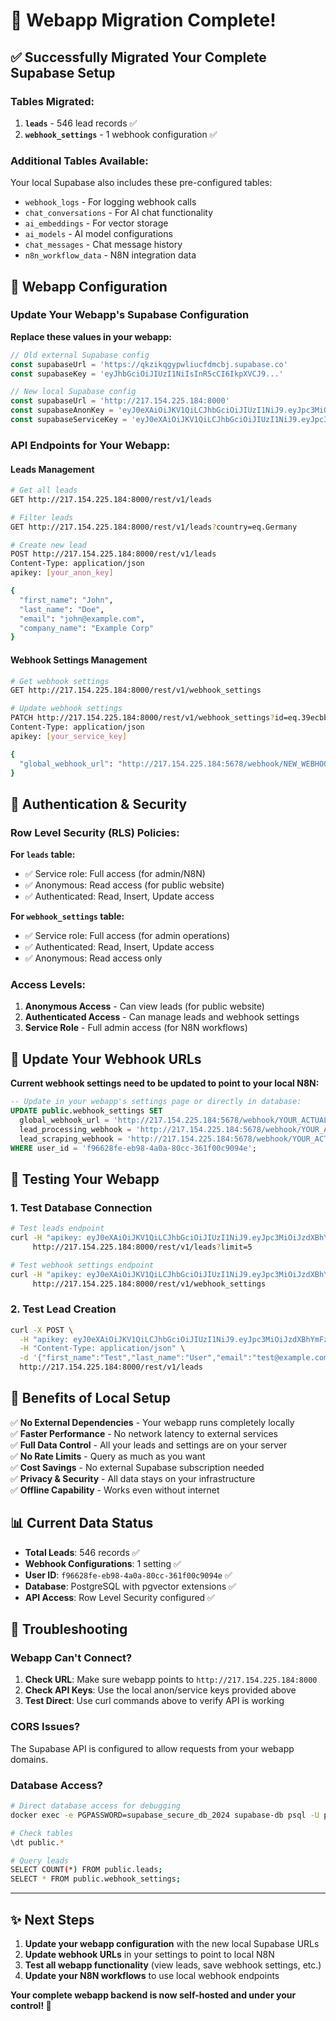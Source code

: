 # 🎉 Webapp Migration Complete!

## ✅ Successfully Migrated Your Complete Supabase Setup

### Tables Migrated:
1. **`leads`** - 546 lead records ✅
2. **`webhook_settings`** - 1 webhook configuration ✅

### Additional Tables Available:
Your local Supabase also includes these pre-configured tables:
- `webhook_logs` - For logging webhook calls
- `chat_conversations` - For AI chat functionality  
- `ai_embeddings` - For vector storage
- `ai_models` - AI model configurations
- `chat_messages` - Chat message history
- `n8n_workflow_data` - N8N integration data

## 🔧 Webapp Configuration

### Update Your Webapp's Supabase Configuration

**Replace these values in your webapp:**

```javascript
// Old external Supabase config
const supabaseUrl = 'https://qkzikqgypwliucfdmcbj.supabase.co'
const supabaseKey = 'eyJhbGciOiJIUzI1NiIsInR5cCI6IkpXVCJ9...'

// New local Supabase config
const supabaseUrl = 'http://217.154.225.184:8000'
const supabaseAnonKey = 'eyJ0eXAiOiJKV1QiLCJhbGciOiJIUzI1NiJ9.eyJpc3MiOiJzdXBhYmFzZSIsInJlZiI6ImFpLXN0YWNrIiwicm9sZSI6ImFub24iLCJpYXQiOjE2ODQ4NjAyMDAsImV4cCI6MTg0MjY0NjYwMH0.LmAmqbkr_V-ZgPl4UQJf9z2Y2J9vF3nHdY1kF4M-8Wy'
const supabaseServiceKey = 'eyJ0eXAiOiJKV1QiLCJhbGciOiJIUzI1NiJ9.eyJpc3MiOiJzdXBhYmFzZSIsInJlZiI6ImFpLXN0YWNrIiwicm9sZSI6InNlcnZpY2Vfcm9sZSIsImlhdCI6MTY4NDg2MDIwMCwiZXhwIjoxODQyNjQ2NjAwfQ.pJ7qQ4RvM5L8nGx3Hp9s6kF2J9vF3nHdY1kF4M-8Wy'
```

### API Endpoints for Your Webapp:

#### Leads Management
```bash
# Get all leads
GET http://217.154.225.184:8000/rest/v1/leads

# Filter leads
GET http://217.154.225.184:8000/rest/v1/leads?country=eq.Germany

# Create new lead
POST http://217.154.225.184:8000/rest/v1/leads
Content-Type: application/json
apikey: [your_anon_key]

{
  "first_name": "John",
  "last_name": "Doe",
  "email": "john@example.com",
  "company_name": "Example Corp"
}
```

#### Webhook Settings Management
```bash
# Get webhook settings
GET http://217.154.225.184:8000/rest/v1/webhook_settings

# Update webhook settings
PATCH http://217.154.225.184:8000/rest/v1/webhook_settings?id=eq.39ecbbb9-7c00-473e-baf2-eb5d9dcc986c
Content-Type: application/json
apikey: [your_service_key]

{
  "global_webhook_url": "http://217.154.225.184:5678/webhook/NEW_WEBHOOK_ID"
}
```

## 🔑 Authentication & Security

### Row Level Security (RLS) Policies:

**For `leads` table:**
- ✅ Service role: Full access (for admin/N8N)
- ✅ Anonymous: Read access (for public website)
- ✅ Authenticated: Read, Insert, Update access

**For `webhook_settings` table:**
- ✅ Service role: Full access (for admin operations)
- ✅ Authenticated: Read, Insert, Update access
- ✅ Anonymous: Read access only

### Access Levels:
1. **Anonymous Access** - Can view leads (for public website)
2. **Authenticated Access** - Can manage leads and webhook settings
3. **Service Role** - Full admin access (for N8N workflows)

## 🔗 Update Your Webhook URLs

**Current webhook settings need to be updated to point to your local N8N:**

```sql
-- Update in your webapp's settings page or directly in database:
UPDATE public.webhook_settings SET 
  global_webhook_url = 'http://217.154.225.184:5678/webhook/YOUR_ACTUAL_WEBHOOK_ID',
  lead_processing_webhook = 'http://217.154.225.184:5678/webhook/YOUR_ACTUAL_WEBHOOK_ID',
  lead_scraping_webhook = 'http://217.154.225.184:5678/webhook/YOUR_ACTUAL_WEBHOOK_ID'
WHERE user_id = 'f96628fe-eb98-4a0a-80cc-361f00c9094e';
```

## 🧪 Testing Your Webapp

### 1. Test Database Connection
```bash
# Test leads endpoint
curl -H "apikey: eyJ0eXAiOiJKV1QiLCJhbGciOiJIUzI1NiJ9.eyJpc3MiOiJzdXBhYmFzZSIsInJlZiI6ImFpLXN0YWNrIiwicm9sZSI6ImFub24iLCJpYXQiOjE2ODQ4NjAyMDAsImV4cCI6MTg0MjY0NjYwMH0.LmAmqbkr_V-ZgPl4UQJf9z2Y2J9vF3nHdY1kF4M-8Wy" \
     http://217.154.225.184:8000/rest/v1/leads?limit=5

# Test webhook settings endpoint
curl -H "apikey: eyJ0eXAiOiJKV1QiLCJhbGciOiJIUzI1NiJ9.eyJpc3MiOiJzdXBhYmFzZSIsInJlZiI6ImFpLXN0YWNrIiwicm9sZSI6ImFub24iLCJpYXQiOjE2ODQ4NjAyMDAsImV4cCI6MTg0MjY0NjYwMH0.LmAmqbkr_V-ZgPl4UQJf9z2Y2J9vF3nHdY1kF4M-8Wy" \
     http://217.154.225.184:8000/rest/v1/webhook_settings
```

### 2. Test Lead Creation
```bash
curl -X POST \
  -H "apikey: eyJ0eXAiOiJKV1QiLCJhbGciOiJIUzI1NiJ9.eyJpc3MiOiJzdXBhYmFzZSIsInJlZiI6ImFpLXN0YWNrIiwicm9sZSI6ImFub24iLCJpYXQiOjE2ODQ4NjAyMDAsImV4cCI6MTg0MjY0NjYwMH0.LmAmqbkr_V-ZgPl4UQJf9z2Y2J9vF3nHdY1kF4M-8Wy" \
  -H "Content-Type: application/json" \
  -d '{"first_name":"Test","last_name":"User","email":"test@example.com"}' \
  http://217.154.225.184:8000/rest/v1/leads
```

## 🚀 Benefits of Local Setup

✅ **No External Dependencies** - Your webapp runs completely locally  
✅ **Faster Performance** - No network latency to external services  
✅ **Full Data Control** - All your leads and settings are on your server  
✅ **No Rate Limits** - Query as much as you want  
✅ **Cost Savings** - No external Supabase subscription needed  
✅ **Privacy & Security** - All data stays on your infrastructure  
✅ **Offline Capability** - Works even without internet  

## 📊 Current Data Status

- **Total Leads**: 546 records ✅
- **Webhook Configurations**: 1 setting ✅
- **User ID**: `f96628fe-eb98-4a0a-80cc-361f00c9094e` ✅
- **Database**: PostgreSQL with pgvector extensions ✅
- **API Access**: Row Level Security configured ✅

## 🔧 Troubleshooting

### Webapp Can't Connect?
1. **Check URL**: Make sure webapp points to `http://217.154.225.184:8000`
2. **Check API Keys**: Use the local anon/service keys provided above
3. **Test Direct**: Use curl commands above to verify API is working

### CORS Issues?
The Supabase API is configured to allow requests from your webapp domains.

### Database Access?
```bash
# Direct database access for debugging
docker exec -e PGPASSWORD=supabase_secure_db_2024 supabase-db psql -U postgres -d postgres

# Check tables
\dt public.*

# Query leads
SELECT COUNT(*) FROM public.leads;
SELECT * FROM public.webhook_settings;
```

---

## ✨ Next Steps

1. **Update your webapp configuration** with the new local Supabase URLs
2. **Update webhook URLs** in your settings to point to local N8N
3. **Test all webapp functionality** (view leads, save webhook settings, etc.)
4. **Update your N8N workflows** to use local webhook endpoints

**Your complete webapp backend is now self-hosted and under your control! 🎉**